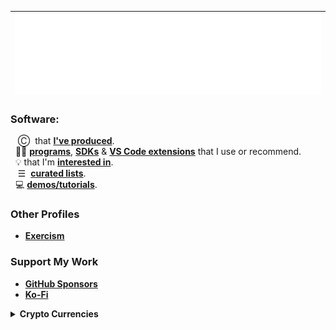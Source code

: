 | <img src="/github-metrics.svg" />| 
| :-: |

### Software:
&nbsp;&nbsp; Ⓒ &nbsp;that [**I've produced**](https://github.com/nomadicGopher?tab=repositories).  
&nbsp; 👍🏼 [**programs**](https://github.com/stars/nomadicGopher/lists/programs), [**SDKs**](https://github.com/stars/nomadicGopher/lists/sdks) & [**VS Code extensions**](https://github.com/stars/nomadicGopher/lists/vs-code-extensions) that I use or recommend.  
&nbsp; 💡 that I'm [**interested in**](https://github.com/stars/nomadicGopher/lists/interested-in).  
&nbsp;&nbsp; ☰ &nbsp;[**curated lists**](https://github.com/stars/nomadicGopher/lists/curated-lists).  
&nbsp; 💻 [**demos/tutorials**](https://github.com/stars/nomadicGopher/lists/demos-tutorials).

### Other Profiles
* **[Exercism](https://exercism.org/profiles/nomadicGopher)**  
<!--* **[HackerRank](https://hackerrank.com/profile/nomadicGopher)**  -->
<!--* **[HackTheBox](https://app.hackthebox.com/users/2141921)**-->

### Support My Work
* [**GitHub Sponsors**](https://github.com/sponsors/nomadicGopher)
* [**Ko-Fi**](https://ko-fi.com/nomadicGopher)

<details>
  <summary><b>Crypto Currencies</b></summary>
  <ul>
    <li><b>ETH</b>: 0x7531d86D5Dbda398369ec43205F102e79B3c647A</li>
    <li><b>BTC</b>: bc1qtkuzp85vph7y37rqjlznuta293qsay07cgg90s</li>
    <li><b>LTC</b>: ltc1q9pquzquaj6peplygqdrcxxvcnd5fcud7x80lh8</li>
    <li><b>DOGE</b>: DNQ3GHBVEcNpzXNeB7B4sPqd7L1GhUpMg3</li>
    <li><b>SOL</b>: EQ6QwibvKZsazjvQGJk6fsGW4BQSDS1Zs6Dj79HfVvME</li>
  </ul>
</details>



